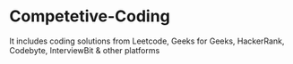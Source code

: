 # Competetive-Coding
It includes coding solutions from Leetcode, Geeks for Geeks, HackerRank, Codebyte, InterviewBit & other platforms
